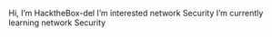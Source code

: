 Hi, I’m HacktheBox-del
I’m interested network Security
I’m currently learning network Security


<!---
HacktheBox-del/HacktheBox-del is a ✨ special ✨ repository because its `README.md` (this file) appears on your GitHub profile.
You can click the Preview link to take a look at your changes.
--->
